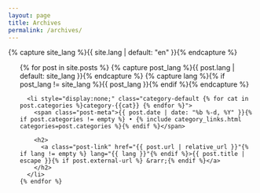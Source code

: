 ```yaml
---
layout: page
title: Archives
permalink: /archives/
---
```



  {% capture site_lang %}{{ site.lang | default: "en" }}{% endcapture %}

  <ul class="post-archives">
    {% for post in site.posts %}
      {% capture post_lang %}{{ post.lang | default: site_lang }}{% endcapture %}
      {% capture lang %}{% if post_lang != site_lang %}{{ post_lang }}{% endif %}{% endcapture %}

      <li style="display:none;" class="category-default {% for cat in post.categories %}category-{{cat}} {% endfor %}">
        <span class="post-meta">{{ post.date | date: "%b %-d, %Y" }}{% if post.categories != empty %} • {% include category_links.html categories=post.categories %}{% endif %}</span>

        <h2>
          <a class="post-link" href="{{ post.url | relative_url }}"{% if lang != empty %} lang="{{ lang }}"{% endif %}>{{ post.title | escape }}{% if post.external-url %} &rarr;{% endif %}</a>
        </h2>
      </li>
    {% endfor %}
  </ul>
  <script>
  var q=window.location.search;
  var classname;
  if(q){
      classname="category-"+q.substring(10);
      document.getElementsByClassName("post-title")[0].innerHTML += " : "+classname.substring(9);
  }else
      classname="category-default";
  var es = document.getElementsByClassName(classname);
  for(var e=0; e<es.length; e++)
    es[e].style.display="";
  </script>  
